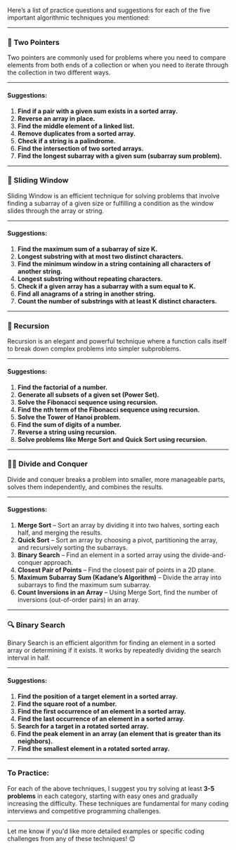 Here’s a list of practice questions and suggestions for each of the five important algorithmic techniques you mentioned:

---

### **🔁 Two Pointers**

Two pointers are commonly used for problems where you need to compare elements from both ends of a collection or when you need to iterate through the collection in two different ways.

---

#### **Suggestions:**

1. **Find if a pair with a given sum exists in a sorted array.**
2. **Reverse an array in place.**
3. **Find the middle element of a linked list.**
4. **Remove duplicates from a sorted array.**
5. **Check if a string is a palindrome.**
6. **Find the intersection of two sorted arrays.**
7. **Find the longest subarray with a given sum (subarray sum problem).**

---

### **💨 Sliding Window**

Sliding Window is an efficient technique for solving problems that involve finding a subarray of a given size or fulfilling a condition as the window slides through the array or string.

---

#### **Suggestions:**

1. **Find the maximum sum of a subarray of size K.**
2. **Longest substring with at most two distinct characters.**
3. **Find the minimum window in a string containing all characters of another string.**
4. **Longest substring without repeating characters.**
5. **Check if a given array has a subarray with a sum equal to K.**
6. **Find all anagrams of a string in another string.**
7. **Count the number of substrings with at least K distinct characters.**

---

### **🔁 Recursion**

Recursion is an elegant and powerful technique where a function calls itself to break down complex problems into simpler subproblems.

---

#### **Suggestions:**

1. **Find the factorial of a number.**
2. **Generate all subsets of a given set (Power Set).**
3. **Solve the Fibonacci sequence using recursion.**
4. **Find the nth term of the Fibonacci sequence using recursion.**
5. **Solve the Tower of Hanoi problem.**
6. **Find the sum of digits of a number.**
7. **Reverse a string using recursion.**
8. **Solve problems like Merge Sort and Quick Sort using recursion.**

---

### **🧑‍🏫 Divide and Conquer**

Divide and conquer breaks a problem into smaller, more manageable parts, solves them independently, and combines the results.

---

#### **Suggestions:**

1. **Merge Sort** – Sort an array by dividing it into two halves, sorting each half, and merging the results.
2. **Quick Sort** – Sort an array by choosing a pivot, partitioning the array, and recursively sorting the subarrays.
3. **Binary Search** – Find an element in a sorted array using the divide-and-conquer approach.
4. **Closest Pair of Points** – Find the closest pair of points in a 2D plane.
5. **Maximum Subarray Sum (Kadane’s Algorithm)** – Divide the array into subarrays to find the maximum sum subarray.
6. **Count Inversions in an Array** – Using Merge Sort, find the number of inversions (out-of-order pairs) in an array.

---

### **🔍 Binary Search**

Binary Search is an efficient algorithm for finding an element in a sorted array or determining if it exists. It works by repeatedly dividing the search interval in half.

---

#### **Suggestions:**

1. **Find the position of a target element in a sorted array.**
2. **Find the square root of a number.**
3. **Find the first occurrence of an element in a sorted array.**
4. **Find the last occurrence of an element in a sorted array.**
5. **Search for a target in a rotated sorted array.**
6. **Find the peak element in an array (an element that is greater than its neighbors).**
7. **Find the smallest element in a rotated sorted array.**

---

### **To Practice:**

For each of the above techniques, I suggest you try solving at least **3-5 problems** in each category, starting with easy ones and gradually increasing the difficulty. These techniques are fundamental for many coding interviews and competitive programming challenges.

---

Let me know if you'd like more detailed examples or specific coding challenges from any of these techniques! 😊
